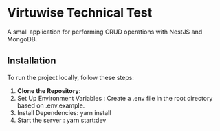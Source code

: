 # Virtuwise Technical Test

A small application for performing CRUD operations with NestJS and MongoDB.

## Installation

To run the project locally, follow these steps:

1. **Clone the Repository:**
2. Set Up Environment Variables : Create a .env file in the root directory based on .env.example.
3. Install Dependencies: yarn install
4. Start the server : yarn start:dev
